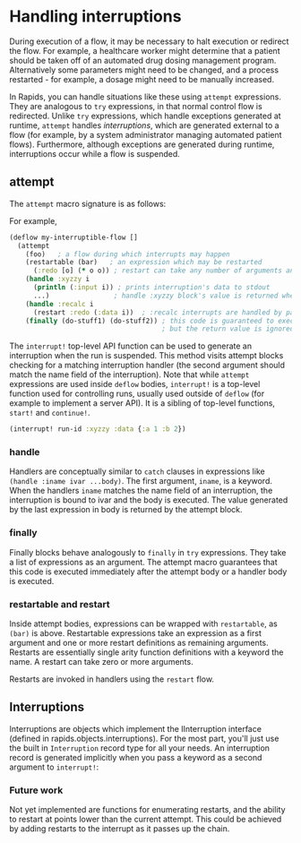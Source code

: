 # Handling interruptions

During execution of a flow, it may be necessary to halt execution or redirect the flow. For example, a healthcare worker might determine that a patient should be taken off of an automated drug dosing management program. Alternatively some parameters might need to be changed, and a process restarted - for example, a dosage might need to be manually increased.

In Rapids, you can handle situations like these using `attempt` expressions. They are analogous to `try` expressions, in that normal control flow is redirected.  Unlike `try` expressions, which handle exceptions generated at runtime, `attempt` handles _interruptions_, which are generated external to a flow (for example, by a system administrator managing automated patient flows). Furthermore, although exceptions are generated during runtime, interruptions occur while a flow is suspended. 

## attempt 
The `attempt` macro signature is as follows:

For example,
```clojure
(deflow my-interruptible-flow []
  (attempt
    (foo)   ; a flow during which interrupts may happen
    (restartable (bar)   ; an expression which may be restarted
      (:redo [o] (* o o)) ; restart can take any number of arguments and returns a value based on the arguments
    (handle :xyzzy i
      (println (:input i)) ; prints interruption's data to stdout
      ...)                ; handle :xyzzy block's value is returned when an :xyzzy interrupt is encountered
    (handle :recalc i
      (restart :redo (:data i))  ; :recalc interrupts are handled by passing the data to the :redo restart 
    (finally (do-stuff1) (do-stuff2)) ; this code is guaranteed to execute after either the attempt,
                                      ; but the return value is ignored
```

The `interrupt!` top-level API function can be used to generate an interruption when the run is suspended. This method visits attempt blocks checking for a matching interruption handler (the second argument should match the name field of the interruption). Note that while `attempt` expressions are used inside `deflow` bodies, `interrupt!` is a top-level function used for controlling runs, usually used outside of `deflow` (for example to implement a server API). It is a sibling of top-level functions, `start!` and `continue!`.

```clojure
(interrupt! run-id :xyzzy :data {:a 1 :b 2})
```

### handle

Handlers are conceptually similar to `catch` clauses in expressions like `(handle :iname ivar ...body)`. The first argument, `iname`, is a keyword. When the handlers `iname` matches the name field of an interruption, the interruption is bound to ivar and the body is executed. The value generated by the last expression in body is returned by the attempt block.

### finally

Finally blocks behave analogously to `finally` in `try` expressions. They take a list of expressions as an argument. The attempt macro guarantees that this code is executed immediately after the attempt body or a handler body is executed.

### restartable and restart

Inside attempt bodies, expressions can be wrapped with `restartable`, as `(bar)` is above. Restartable expressions take an expression as a first argument and one or more restart definitions as remaining arguments. Restarts are essentially single arity function definitions with a keyword the name. A restart can take zero or more arguments. 

Restarts are invoked in handlers using the `restart` flow. 

## Interruptions

Interruptions are objects which implement the IInterruption interface (defined in rapids.objects.interruptions). For the most part, you'll just use the built in `Interruption` record type for all your needs. An interruption record is generated implicitly when you pass a keyword as a second argument to `interrupt!`:

### Future work
Not yet implemented are functions for enumerating restarts, and the ability to restart at points lower than the current attempt. This could be achieved by adding restarts to the interrupt as it passes up the chain. 
